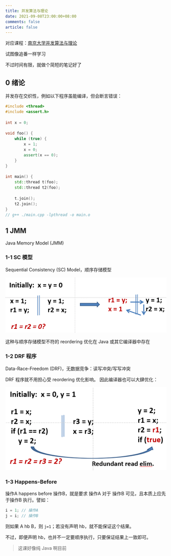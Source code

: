 ```yaml
---
title: 并发算法与理论
date: 2021-09-08T23:00:00+08:00
comments: false
article: false
---
```


对应课程：[南京大学并发算法与理论](https://cs.nju.edu.cn/hongjin/teaching/concurrency/)

试图像追番一样学习

不过时间有限，就做个简短的笔记好了

## 0 绪论

并发存在交织性，例如以下程序虽能编译，但会断言错误：
```cpp
#include <thread>
#include <assert.h>

int x = 0;

void foo() {
    while (true) {
        x = 1;
        x = 0;
        assert(x == 0);
    }
}

int main() {
    std::thread t(foo);
    std::thread t2(foo);

    t.join();
    t2.join();
}
// g++ ./main.cpp -lpthread -o main.o
```

## 1 JMM

Java Memory Model (JMM)

### 1-1 SC 模型

Sequential Consistency (SC) Model，顺序存储模型

![](index/sc.png)

这种与顺序存储模型不符的 reordering 优化在 Java 或其它编译器中存在

### 1-2 DRF 程序

Data-Race-Freedom (DRF)，无数据竞争：读写冲突/写写冲突

DRF 程序就不用担心受 reordering 优化影响。
因此编译器也可以大肆优化：

![](index/drf.png)

### 1-3 Happens-Before

操作A happens before 操作B，就是要求 操作A 对于 操作B 可见，且本质上应先于操作B 执行。譬如：
```cpp
i = 1; // 操作A
j = i; // 操作B
```
则如果 A hb B，则 `j=1`；若没有声明 hb，就不能保证这个结果。

不过，即便声明 hb，也并不一定要顺序执行，只要保证结果上一致即可。

> 这课好像纯 Java 啊目前
